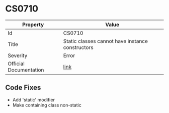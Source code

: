 # CS0710

| Property               | Value                                                             |
| ---------------------- | ----------------------------------------------------------------- |
| Id                     | CS0710                                                            |
| Title                  | Static classes cannot have instance constructors                  |
| Severity               | Error                                                             |
| Official Documentation | [link](http://docs.microsoft.com/en-us/dotnet/csharp/misc/cs0710) |

## Code Fixes

* Add 'static' modifier
* Make containing class non\-static

